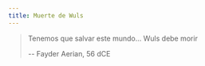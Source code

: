 ```yaml
---
title: Muerte de Wuls
---
```


> Tenemos que salvar este mundo... Wuls debe morir
>
> -- Fayder Aerian, 56 dCE
